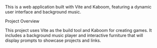 This is a web application built with Vite and Kaboom, featuring a dynamic user interface and background music.

Project Overview

This project uses Vite as the build tool and Kaboom for creating games. It includes a background music player and interactive furniture that will display prompts to showcase projects and links.
